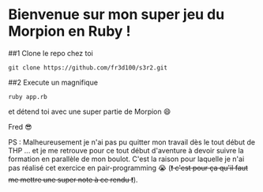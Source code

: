 Bienvenue sur mon super jeu du Morpion en Ruby !
======

##1 Clone le repo chez toi
```
git clone https://github.com/fr3d100/s3r2.git
```

##2 Execute un magnifique 
```
ruby app.rb
```
 
et détend toi avec une super partie de Morpion :smile:
 
Fred :sunglasses:

PS : Malheureusement je n'ai pas pu quitter mon travail dès le tout début de THP ... et je me retrouve pour ce tout début d'aventure à devoir suivre la formation en parallèle de mon boulot. C'est la raison pour laquelle je n'ai pas réalisé cet exercice en pair-programming :sob: (~~:exclamation: c'est pour ça qu'il faut me mettre une super note à ce rendu :exclamation:~~).
